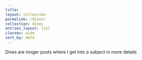 ```yaml
---
title: 
layout: collection
permalink: /dives/
collection: dives
entries_layout: list
classes: wide
sort_by: date
---
```

Dives are longer posts where I get into a subject in more details